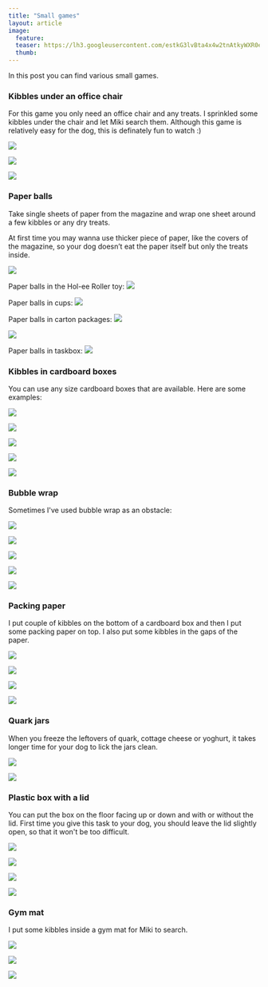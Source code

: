 ```yaml
---
title: "Small games"
layout: article
image:
  feature:
  teaser: https://lh3.googleusercontent.com/estkG3lvBta4x4w2tnAtkyWXR0eeAAv6LrB8h5hpabc5HAYiAYtyxUMTEN8zr19LwAmvT1X-CkWoFQxKqdI6c7jk6UqS7EdVViBugJiV6dTqFstUkvpnfIy75zbrCzojIaAF5KYNgBGyaerh6JH5VG3FziyjdjEWu1yNumlaYT__sjXUutuWi_oh6LCYyMzThlEyY1cQQCRsjvNYrWS2ubFvc5iFcSChENjIbCUAu1vRrcAI6qivNxxZ3G73YjZY68jSXY8BIJpqy6dImk4RRX_k0nJb9ffT2gejPszYTmBnGO7Xq5Q46Bo-oKvg24RXoHdSA1-7aqyj4BBMgXiesjxffbiDT92wJKWdy7qciqgAxTN5u6BoXqS5fsLjjxDCA4gPccMzaHUoKivCK1q7bxnwSWkCNClTnVxCfq06RxxpoH6Eo50aHx02cMmfsbaim8yDOhMPDyH4Z3qmTJGnaBYSWste7wXymkYE_3FiVX5wD3RmB8tyoJh_b21BxJSpfdcfoWj29hO5zoW_liAi7joGkSYZmdCEJQ8JJyF9H5o=w245
  thumb:
---
```


In this post you can find various small games.

### Kibbles under an office chair

For this game you only need an office chair and any treats. I sprinkled some kibbles under the chair and let Miki search them. Although this game is relatively easy for the dog, this is definately fun to watch :)

[![](https://lh3.googleusercontent.com/UqgMVZ0GQIdVh6QFpUVoTuzNbKACdmqkfnPA3Ud9XmECwWfRUZwOdLBpD9yS0BbskDOpsB3VWLBBE1IjOp7nE3W2HXTOkBiftaYCump0gEhVVC0rNuwhpWcmU0mwXSwVx-7wGh-x9HXKWxXAzmJ-7GynKLkZBiAdLisfM0WX2F6WelGSZtUDsRNbWY-RKVzTAh7F5gXqB1Bd187bH-FIEwVK4ttqeShxS1IGdkVzUEp0wsAp-bT9FTUmADuk_MSh8jnfhDwO5vhsp3YaG3lCT_G_pO1Hq6gL0U3TlnNf0C6fMU5vHEVrp_lLfSHidVpcVoWNyLP5S8XPMrAJAorTGehrb9_zglrM_ueg8ru7iEqQLmmudJq4295UVczwyYv-DLgKpCjFHCI-QzbosAVaRF6YezyKglSeeQuboPAzy_856bBCEm2dUr9N4yz269n5g1ZEPpzFRt6K0-Aczq5eSd2pAAxzgKLkBdNBNtS1NGCbxAcrFf6D1GiNGXIBw2JibIiWI_0wptger0-ABPANJFKoHNpN7rP1yrum0GVdN7I=w800)](https://lh3.googleusercontent.com/UqgMVZ0GQIdVh6QFpUVoTuzNbKACdmqkfnPA3Ud9XmECwWfRUZwOdLBpD9yS0BbskDOpsB3VWLBBE1IjOp7nE3W2HXTOkBiftaYCump0gEhVVC0rNuwhpWcmU0mwXSwVx-7wGh-x9HXKWxXAzmJ-7GynKLkZBiAdLisfM0WX2F6WelGSZtUDsRNbWY-RKVzTAh7F5gXqB1Bd187bH-FIEwVK4ttqeShxS1IGdkVzUEp0wsAp-bT9FTUmADuk_MSh8jnfhDwO5vhsp3YaG3lCT_G_pO1Hq6gL0U3TlnNf0C6fMU5vHEVrp_lLfSHidVpcVoWNyLP5S8XPMrAJAorTGehrb9_zglrM_ueg8ru7iEqQLmmudJq4295UVczwyYv-DLgKpCjFHCI-QzbosAVaRF6YezyKglSeeQuboPAzy_856bBCEm2dUr9N4yz269n5g1ZEPpzFRt6K0-Aczq5eSd2pAAxzgKLkBdNBNtS1NGCbxAcrFf6D1GiNGXIBw2JibIiWI_0wptger0-ABPANJFKoHNpN7rP1yrum0GVdN7I=s0)

[![](https://lh3.googleusercontent.com/Lcq8O1SqEoPrU1mBjFuYObYWASYqp5D9ak3T2YtjwucxDTOOfy8p6S-Th5hoPpr3rJYB8Xe841aDQSWIN5wPnH5okFd0_NTLhn-qSX1hB-fVI0f89ihNRwH6VcB6ew7pEdYeTbaoqHvic1rh49XGXXogAnMjuzcioSCavbJbK0UkhkHsWuGsWv8-zUY0qV7o7foVhzPnUOHYy38r_kRWGo5-PAH-W7EXyJcBfAIyu0IRXPOA9gTMhSppaSwJTpsKazkAcPK0QrGjR4M54bdFUxW6_ZDplG8bn5iNdaKDJrdEdMPEARbNcRFPKtt7mAeiq4g1Jp5khDleG1bnBBVTPpZ31oaJV7Na5O87AGaqb6zHGeE_7Q_EEecPA0-E3rJblq0IF6ltidXOHfznsjD7t1Q_igSv9HMMdA2-BpYBHtBJj8iQxRmAGrP0jFPOR88d_1iCI5eKog7lhMCATCczClNrCXWJvpDBjkwMlAW9hY4OAmt1PMBFN0085lHs-VuP0o3fWqKuwZZt7032wFBthZWZv_FVOf7WeuljeU0oiJM=w800)](https://lh3.googleusercontent.com/Lcq8O1SqEoPrU1mBjFuYObYWASYqp5D9ak3T2YtjwucxDTOOfy8p6S-Th5hoPpr3rJYB8Xe841aDQSWIN5wPnH5okFd0_NTLhn-qSX1hB-fVI0f89ihNRwH6VcB6ew7pEdYeTbaoqHvic1rh49XGXXogAnMjuzcioSCavbJbK0UkhkHsWuGsWv8-zUY0qV7o7foVhzPnUOHYy38r_kRWGo5-PAH-W7EXyJcBfAIyu0IRXPOA9gTMhSppaSwJTpsKazkAcPK0QrGjR4M54bdFUxW6_ZDplG8bn5iNdaKDJrdEdMPEARbNcRFPKtt7mAeiq4g1Jp5khDleG1bnBBVTPpZ31oaJV7Na5O87AGaqb6zHGeE_7Q_EEecPA0-E3rJblq0IF6ltidXOHfznsjD7t1Q_igSv9HMMdA2-BpYBHtBJj8iQxRmAGrP0jFPOR88d_1iCI5eKog7lhMCATCczClNrCXWJvpDBjkwMlAW9hY4OAmt1PMBFN0085lHs-VuP0o3fWqKuwZZt7032wFBthZWZv_FVOf7WeuljeU0oiJM=s0)

[![](https://lh3.googleusercontent.com/-TWPA752Dq7T47FeQpFv-TUHFsfhV9mwr7ptiVeRfwaKMxf1UzOjrXeTFR1j32YecBtX6pX1T_TF5pr0TN7iFf2-jHEhL0lcurEw1Wq7G5dCKz1QbMDv5SKrYM1jZgrb4uuS4LgnkuNLAv8v0rYKHUaH-nhJsfWZ873_WhbfLnkQwpUkIHm6TeIvVmUXv63oX0Uz1hWk4_FT0-bBFqU9axY3CynXkf8qAyurQ5jrwgonF9MR1-Zkk75md94hQ0NPbF3BuZilsr9YgvRdCzu8Y_rjtuOlhfljdOqBWCVf2s4mE1j0QwK6I4ZDgf80ZCcQ9N2aNdYAqqvWmMmyBrD39lqbuEOROi5j0is43kfOB5ZzkeJ72JorbLwvSiTQSZ0gheTXaf_pXv73BNGQ041MPceIEiElR04a10RyWyLx8iV_qWltTfEtIVm8qqozZlNPjeyUwC9v0_DjSljYwAw-6MDM2HRdljlGvs2k3SwoFfRvBH13dCNfcxJEykNq6rtNodzA4Z9vGVnQpNjxKa2tJgf3gS8TuuNsLZrv9UNm7bI=w800)](https://lh3.googleusercontent.com/-TWPA752Dq7T47FeQpFv-TUHFsfhV9mwr7ptiVeRfwaKMxf1UzOjrXeTFR1j32YecBtX6pX1T_TF5pr0TN7iFf2-jHEhL0lcurEw1Wq7G5dCKz1QbMDv5SKrYM1jZgrb4uuS4LgnkuNLAv8v0rYKHUaH-nhJsfWZ873_WhbfLnkQwpUkIHm6TeIvVmUXv63oX0Uz1hWk4_FT0-bBFqU9axY3CynXkf8qAyurQ5jrwgonF9MR1-Zkk75md94hQ0NPbF3BuZilsr9YgvRdCzu8Y_rjtuOlhfljdOqBWCVf2s4mE1j0QwK6I4ZDgf80ZCcQ9N2aNdYAqqvWmMmyBrD39lqbuEOROi5j0is43kfOB5ZzkeJ72JorbLwvSiTQSZ0gheTXaf_pXv73BNGQ041MPceIEiElR04a10RyWyLx8iV_qWltTfEtIVm8qqozZlNPjeyUwC9v0_DjSljYwAw-6MDM2HRdljlGvs2k3SwoFfRvBH13dCNfcxJEykNq6rtNodzA4Z9vGVnQpNjxKa2tJgf3gS8TuuNsLZrv9UNm7bI=s0)

### <a name="paperballs">Paper balls</a>

Take single sheets of paper from the magazine and wrap one sheet around a few kibbles or any dry treats.

At first time you may wanna use thicker piece of paper, like the covers of the magazine, so your dog doesn’t eat the paper itself but only the treats inside.

[![](https://lh3.googleusercontent.com/cRLEFXos8xtrEwwHz19Wj6XjUN0zyr90WbQIGUVOIIVgVaWWhyDE-05UdijtaQ0q_voVPJVuhSUoEVDHCemqSJ81RzAxYflRnZton0jSWvJkgJMe7QjFDasF_ZU7UxSY4XpfnamUHkztX8pOqbzTmwQOCp0ZgoiybPk86Y26nb_KAYzaMsvAFmMWyCJ0mRocx2Z87l2qI3OZDz0eQ3p8Qy8gVJy87GZdBufDc7eJOikpw_2eck6caKD8_j0NiMdIWlElXSRaEWHmGYUPGe67AosVWbCLnHo4k7xWX-nlhi7f9oH7ZAWPrSzw0_DAGP3nDytes5X2zHUcAuo1ybZ9Q8sSER5qn4i1Mz9-IftU4xnQcSHwDMIoZ8qQyXnAvssmKCE7Kq6oCubGlB5QhqrZwojxjbV6jorlcH2SWf4rOxISyLXC8s9MBnf71MDx-IM8v2FMaHXaTdwaG88mgzcw-MfGesafuCsZboLtkIgw4UEAUR9ZWBu40EZlfRrpWR2AuIe3Uvzk0P4wRtGY2sYkwnpvMnIWRTs5ol-iWmBheP9oUVdRm3Vtr-fr1-gtq_LPh11a=w800)](https://lh3.googleusercontent.com/cRLEFXos8xtrEwwHz19Wj6XjUN0zyr90WbQIGUVOIIVgVaWWhyDE-05UdijtaQ0q_voVPJVuhSUoEVDHCemqSJ81RzAxYflRnZton0jSWvJkgJMe7QjFDasF_ZU7UxSY4XpfnamUHkztX8pOqbzTmwQOCp0ZgoiybPk86Y26nb_KAYzaMsvAFmMWyCJ0mRocx2Z87l2qI3OZDz0eQ3p8Qy8gVJy87GZdBufDc7eJOikpw_2eck6caKD8_j0NiMdIWlElXSRaEWHmGYUPGe67AosVWbCLnHo4k7xWX-nlhi7f9oH7ZAWPrSzw0_DAGP3nDytes5X2zHUcAuo1ybZ9Q8sSER5qn4i1Mz9-IftU4xnQcSHwDMIoZ8qQyXnAvssmKCE7Kq6oCubGlB5QhqrZwojxjbV6jorlcH2SWf4rOxISyLXC8s9MBnf71MDx-IM8v2FMaHXaTdwaG88mgzcw-MfGesafuCsZboLtkIgw4UEAUR9ZWBu40EZlfRrpWR2AuIe3Uvzk0P4wRtGY2sYkwnpvMnIWRTs5ol-iWmBheP9oUVdRm3Vtr-fr1-gtq_LPh11a=s0)

Paper balls in the Hol-ee Roller toy:
[![](https://lh3.googleusercontent.com/cBYb1L01e1XMJXqqjZHnb6ZGMq3CPLphWuxfhW5Zh8s7g4GhCiuWTRWhTZGy8sY52tfzVlzj0gQ6th1YyxiY-qI1sMZ9ozQPXNwr5v5g1je9o6uTw8gLfHPZYrrkCayZIih2iTmtgvtkVDpGjkIFzQsYwQ5TVhbdCNWVVeJiHvrFO0SNHh1THAeajsms5NnqJaalyqDQdCjMkqaU8g_3WkNzo2VV4HYnsA4yH4_pZjTSig3q4rHzrHjiLJYyUbX0gy1gLV8eJH97yjOddQPZaWHjclneCISAktesnR4ULqDcx8qi5aHpZPF4jo5Blntuq5C9vPsldLJ2UbnIGxJ6wmUISwr_4n73SWOyH2C_DXOY3gthULWhW9uhA2d60tOn7KBtcCcObKQNqW_stINPwbN7CD-hkAezXhJQifcy2DBhjz1n9iJl5JKszE_Sd4WFpj4k5a9UY5uat7KO1ztRdGyUN2YXkwdyszCWCI4XIC-LcnI8wOPH4VUYOLOAjyLQNc5Je4bMS2hmOklZqYDwSsSoMaftLTlSomYBpJcY8jc=w800)](http://minimuutti.com/aktivointi/jw-hol-ee-roller/)

Paper balls in cups:
[![](https://lh3.googleusercontent.com/HX1RoXKU4uoaQj6F7QNN-kpUiTmjjZYWNvGwkXPmVbw27dSR3ziYzLFNOc4Qt_iUlK34Rt0XXccLzBLWZDried-tu6PTAxONM4ZG7SB9wvNM9UIOduO5bhpDNIdznSSFCS7IIiyBznfr-cFCoAwRAZF2HkUsmr2QVCrKlk7BCrDtNg4W-5Tcg25QpZdrrIMDeT8MatYcFapgWonknjyZtGoJmQGPSRPW5r_iNYoyYkerBrBubz1QuyVpnzLrwkWOXTDJq8rSvcScsqC8NYleGackxGvBjPZTIcX4Kc4Rkf_MCrmTvdcJh2sA_6IhbR11hm-2UUDELGx4GXc7EP0C-5wXkuNcYaD4njjGT6JvAoBXNhPseBvvDc944OtIE6wcKU6HYhDnoWp_q2spiNhsYQyNod6PFsseXBfxRcHXz6M72USgoEf5tchGNXeJI584n2udQnPmb_IfRmBlZJ6bPvFJ0lhXM1l-9P6hnl-5h64ZyU5YdYYqbgeVZGkm0Fv1mCPlQbwRGfrkVtPZeCPsZrcEVPLa7IaY9ZWIuozorgo=w800)](http://minimuutti.com/aktivointi/paperipallot-mukeissa/)

Paper balls in carton packages:
[![](https://lh3.googleusercontent.com/x_51Y5cJ9UrcPTyrtx16CSGlVcGc0mhbfdwVgfgHfi7KU6LcQa_ktQJiNXQlK-kvlhnUjaCjCBXrLub3lyzNqBKQ7Tnn476ZQdiAOVE4mW1LGb4WklPll5Y-tOKuTYLaE77ZIy-cg3U-aCJ1Ba1me9f58OlNVNoHiFUzReCBTc90i3z738sX1caWAxiHZKdBei_FX7zrXys7bstxictJMXT8FQV4TBq1WMPKvDfvXcBvV8BoWXy8G11cEs3P6bVAPtaOmc571DXM0I9GL8IvhqbQ5NTkn3VLsvsswzhLbdtwOXr-pwie1BxGowm5lIMWmHDB5B145CSevCF8TgGeWihOEW_9lJZETxrUIMGZzUJaYsOxh30EbSt3062NCTh6keYeGcYnKC1YKoaCdfcupoYHrPVMPAMGVfMGNN3dPBAGM7p17kMcRr1Wgd7TuEMAz_KVdGnla5eToj7DOQilnL_33RxexJq7dJd90NP9nxnhmUj3Y8oa9rInHDU1mYze6gLQxTpzTY9IrIY2V5otnGxSSnik5rGozMVfEtOuVtA=w800)](https://lh3.googleusercontent.com/x_51Y5cJ9UrcPTyrtx16CSGlVcGc0mhbfdwVgfgHfi7KU6LcQa_ktQJiNXQlK-kvlhnUjaCjCBXrLub3lyzNqBKQ7Tnn476ZQdiAOVE4mW1LGb4WklPll5Y-tOKuTYLaE77ZIy-cg3U-aCJ1Ba1me9f58OlNVNoHiFUzReCBTc90i3z738sX1caWAxiHZKdBei_FX7zrXys7bstxictJMXT8FQV4TBq1WMPKvDfvXcBvV8BoWXy8G11cEs3P6bVAPtaOmc571DXM0I9GL8IvhqbQ5NTkn3VLsvsswzhLbdtwOXr-pwie1BxGowm5lIMWmHDB5B145CSevCF8TgGeWihOEW_9lJZETxrUIMGZzUJaYsOxh30EbSt3062NCTh6keYeGcYnKC1YKoaCdfcupoYHrPVMPAMGVfMGNN3dPBAGM7p17kMcRr1Wgd7TuEMAz_KVdGnla5eToj7DOQilnL_33RxexJq7dJd90NP9nxnhmUj3Y8oa9rInHDU1mYze6gLQxTpzTY9IrIY2V5otnGxSSnik5rGozMVfEtOuVtA=s0)

[![](https://lh3.googleusercontent.com/mxZjtD1edI_oTt52Y1lnsf13V3yxdohXZvEI2B69XFdjlUD6d8f24dcpmvz_U5P9nN1-jIMMP7GdRSV5bAEgszT68fH9jqMuPpJNaohn6e11QteO_E3Q9xmTiQqX-8a6wCJHSYgFmo19TQOh_J7Yi2IcR2xvvHC21orsG9MgYPdieIxK0cisYSpkiDd7MVNmBHKomkpSzsQlpXB9WoJsrqNJwxtz6csw_FBiOLmijno-UYWz1rgw3H-DyNKOb3qBYPo7ugbffyZKVlzfLOw511AA4AIpJWiaK_VAKdE4tTDhR4x0Qt492y-wGIGDqkAxaj9uo4WV1LkxT-76g_rtJ1CbNUje-9C3duxIdfw5ivgTFOuY1s_3pzvmvL4bakmYKcHOM88VTCBWbKO1QPCe0uh8dtbCE837fwMSixP3PbmMBRnpXVPozO7NEiyGEWxRu8l0jMZ2gZAlP_SKu2Kr0NGLLy_xKfPct3HTAcduvJtArUbFpCB389jVDKCXioFQN-4goNPgmXIUmzCQkcKzO1P3Vf_L1EEunttYa59MQjo=w800)](https://lh3.googleusercontent.com/mxZjtD1edI_oTt52Y1lnsf13V3yxdohXZvEI2B69XFdjlUD6d8f24dcpmvz_U5P9nN1-jIMMP7GdRSV5bAEgszT68fH9jqMuPpJNaohn6e11QteO_E3Q9xmTiQqX-8a6wCJHSYgFmo19TQOh_J7Yi2IcR2xvvHC21orsG9MgYPdieIxK0cisYSpkiDd7MVNmBHKomkpSzsQlpXB9WoJsrqNJwxtz6csw_FBiOLmijno-UYWz1rgw3H-DyNKOb3qBYPo7ugbffyZKVlzfLOw511AA4AIpJWiaK_VAKdE4tTDhR4x0Qt492y-wGIGDqkAxaj9uo4WV1LkxT-76g_rtJ1CbNUje-9C3duxIdfw5ivgTFOuY1s_3pzvmvL4bakmYKcHOM88VTCBWbKO1QPCe0uh8dtbCE837fwMSixP3PbmMBRnpXVPozO7NEiyGEWxRu8l0jMZ2gZAlP_SKu2Kr0NGLLy_xKfPct3HTAcduvJtArUbFpCB389jVDKCXioFQN-4goNPgmXIUmzCQkcKzO1P3Vf_L1EEunttYa59MQjo=s0)

Paper balls in taskbox:
[![](https://lh3.googleusercontent.com/gChOrYw3tVa-tPyPuGuF3hXRZwpfb4-OAF89rfgRQiXLX5g-9BB5pRA9wj2p4KGLvbRmXmPFVhCMby164VwC5pKgo7mfcoAM-fhDxXh6hw0eL92XZs6jTsfnDpkwVBZp3TqZVzryMjl7nIvw7aowWuDvJ29jcJ2h3PH2Hpx-Hkh6_0_5_enumaoDqAG6XvSvxUjYgjXnyAyuHGEie6kTIeVMKP302Vsr7lvwznC9d4ZOS4OaQA-LCVZpQg8rIFcVdzuJP_HDDduHHDLZHmB2jO0IPeTOXTaDT5QIRaw8JEFMKrm13imTho2dgj15JvLS4-4sJXiQqUA2y9IAjz_efdTH4MMJ979v8Gn20R3dz8U6zw6rtfr4Vy00sq4uUHPm2FkHQcQRvlQYIJbbsfeNvI278RMmKwYvExwUoVZLTrODUC4289P1lANPdDarOLnwwLyLzSvCFAqEZQbBzS7yLKTBMKwnHRwJ-WEnaDbl07HOzMX-3YtbvA3h-79gcU6peU7dpErrGg6n6Ds9oLa_65VkbRI0vpNzi4Ob6sECitI=w800)](http://minimuutti.com/en/activation/taskbox-with-paper-balls/)

### Kibbles in cardboard boxes

You can use any size cardboard boxes that are available. Here are some examples:

[![](https://lh3.googleusercontent.com/pnE-1-uPTNtZnD0ID5jESK9q-LwvEUk3Kxe3JUd73L6wTBwWih5MUvzD2P-FWkSf1NTvSJ_Xc8CYikb9ow0SX5G-G8oqWtCnvEXmxSRxMurIpIoAutXoXrr_ZLByIh-qjAr3veTXSdh9C9vsY6W8Jxf0bEiEQ7LXq1c_A8615PPqgfXoqTdwI9gAnLM0p0zIeJLhCSbN4sIzcvhUqxMW_hEStsufukXu-HG3CX_DJHiQvJZ9tvOSeU4fSvJfWK2Mnu1p45p6FcjNkapNjVl3NEDImU_CvEAlk4KTwLRvZDX9UqKp4s5affm0jhnDijIRqNHjcRWMMXFxDXFqC31H-2Fqqhguw8tClBaILWR4g2aiXESKNMIEcCY50eBIYau_sxle6EpOnbVb8GlyDVNDuafoz1dDJSTV98TKCrPVoHl3OBS-eQHbX2ZNgXQQP-vF2R8har7a_DaUe9JPJH843ImKEz-rtobOYGT8MrPbgZWM_erYwSlBxwzTYt5fvPd4AG5JwxjVUDkltfIW-YP0JawRWgl7-XcCaFBSG2IePLA=w800)](https://lh3.googleusercontent.com/pnE-1-uPTNtZnD0ID5jESK9q-LwvEUk3Kxe3JUd73L6wTBwWih5MUvzD2P-FWkSf1NTvSJ_Xc8CYikb9ow0SX5G-G8oqWtCnvEXmxSRxMurIpIoAutXoXrr_ZLByIh-qjAr3veTXSdh9C9vsY6W8Jxf0bEiEQ7LXq1c_A8615PPqgfXoqTdwI9gAnLM0p0zIeJLhCSbN4sIzcvhUqxMW_hEStsufukXu-HG3CX_DJHiQvJZ9tvOSeU4fSvJfWK2Mnu1p45p6FcjNkapNjVl3NEDImU_CvEAlk4KTwLRvZDX9UqKp4s5affm0jhnDijIRqNHjcRWMMXFxDXFqC31H-2Fqqhguw8tClBaILWR4g2aiXESKNMIEcCY50eBIYau_sxle6EpOnbVb8GlyDVNDuafoz1dDJSTV98TKCrPVoHl3OBS-eQHbX2ZNgXQQP-vF2R8har7a_DaUe9JPJH843ImKEz-rtobOYGT8MrPbgZWM_erYwSlBxwzTYt5fvPd4AG5JwxjVUDkltfIW-YP0JawRWgl7-XcCaFBSG2IePLA=s0)

[![](https://lh3.googleusercontent.com/WW164VgmenkH0rDVQhwIChZ8eZH5noyVvgK-ZPXpthyH6uAZkJkdflg4cRV1y1aQpBvDtPDVlvnPn-LUBRz-ci5lThWLYiZ155gr3QBEOU3zvUDsO_5fMbbOvc8Pk2qUYkmdS8659UsLcGXC36xuksqwhWwtb9zAbxgQOzZQbnmVsSqttxEldFotyBoCSxvbZc4uqODaiVqdqADsLiQ_KocauiFhk6a4wgQ_WODrJhhL7hp--7Bm55R4AZRGRExa-yKWi9DmFtBPFCqF6c1VTYWqbqjXlnMI0dBtHrp6ElsWz-52-gAkA08kHr2cXJBnaipnqm7nbU62xWfLQ9WCHj4GbiFyF3kyrep5BDWXA3BUc-lM6rcdKRJqc1ccyew-B4Jxl8nvn5WGk42BafJRShrlL0-6cat5uYb6uIQudidZsN2vrYqRz3uWduEJhAHINuYeruvTEn3jGoYBBCA4hJrDeP1_FcVXGyP6SMCnkta243bDMGdRhU1sW1t_1WqGSazE3SquUFIKoxPfljEIfs4BPclJ98G3d2AcI4Zych8=w800)](https://lh3.googleusercontent.com/WW164VgmenkH0rDVQhwIChZ8eZH5noyVvgK-ZPXpthyH6uAZkJkdflg4cRV1y1aQpBvDtPDVlvnPn-LUBRz-ci5lThWLYiZ155gr3QBEOU3zvUDsO_5fMbbOvc8Pk2qUYkmdS8659UsLcGXC36xuksqwhWwtb9zAbxgQOzZQbnmVsSqttxEldFotyBoCSxvbZc4uqODaiVqdqADsLiQ_KocauiFhk6a4wgQ_WODrJhhL7hp--7Bm55R4AZRGRExa-yKWi9DmFtBPFCqF6c1VTYWqbqjXlnMI0dBtHrp6ElsWz-52-gAkA08kHr2cXJBnaipnqm7nbU62xWfLQ9WCHj4GbiFyF3kyrep5BDWXA3BUc-lM6rcdKRJqc1ccyew-B4Jxl8nvn5WGk42BafJRShrlL0-6cat5uYb6uIQudidZsN2vrYqRz3uWduEJhAHINuYeruvTEn3jGoYBBCA4hJrDeP1_FcVXGyP6SMCnkta243bDMGdRhU1sW1t_1WqGSazE3SquUFIKoxPfljEIfs4BPclJ98G3d2AcI4Zych8=s0)

[![](https://lh3.googleusercontent.com/2MovGYN_gjL9ELegpMoywr0BTmZJFe87KFvO6nHZaFu3iHJ3x0V6ffwF5g8ExHgOhIbYyOFlonblmxNLkIygH8t1L3FGOkbqFKhgMXOqZRsC5uIKKchKCff0YWBZ1nSVoWMZhhxr0NuNYuLnhCA9dof2VxZaVSmxuOehxQrgRXsREVQiKbaQO0mNk_rbXumXu-FsIIb4ImupLF4KY4MolXPYZQmww5f7_skfJlBXv6yBYEwgH2f9obkJLhI66K_gH7RN6akjgv41HeBTwePShkFopLkti0n9j_bvHmr8o4gO6WWCMwHFPxH_BHac7lCipSeBFjiNc4TdldGSIB3YFYlfabKiwuf8eRp8p8_nWHneXLfNcDrlMSPtPgRl50LHWKLG4Lh7HD0QZ15SrFHfcWC36vBHG28TFZdmM5y0pMMH6OxKAljWpgUVtZ16zQIoLsiTEPhm4Rrg0jm8W1lkovKJjDqEDYzZ2WXvyDaQLc8u4-IuuCz9yBm090y6pNuwAwh3Y4g_TqRKmtAZu_DyMuXVXxZyODGs5aAG1-WoTEk=w800)](https://lh3.googleusercontent.com/2MovGYN_gjL9ELegpMoywr0BTmZJFe87KFvO6nHZaFu3iHJ3x0V6ffwF5g8ExHgOhIbYyOFlonblmxNLkIygH8t1L3FGOkbqFKhgMXOqZRsC5uIKKchKCff0YWBZ1nSVoWMZhhxr0NuNYuLnhCA9dof2VxZaVSmxuOehxQrgRXsREVQiKbaQO0mNk_rbXumXu-FsIIb4ImupLF4KY4MolXPYZQmww5f7_skfJlBXv6yBYEwgH2f9obkJLhI66K_gH7RN6akjgv41HeBTwePShkFopLkti0n9j_bvHmr8o4gO6WWCMwHFPxH_BHac7lCipSeBFjiNc4TdldGSIB3YFYlfabKiwuf8eRp8p8_nWHneXLfNcDrlMSPtPgRl50LHWKLG4Lh7HD0QZ15SrFHfcWC36vBHG28TFZdmM5y0pMMH6OxKAljWpgUVtZ16zQIoLsiTEPhm4Rrg0jm8W1lkovKJjDqEDYzZ2WXvyDaQLc8u4-IuuCz9yBm090y6pNuwAwh3Y4g_TqRKmtAZu_DyMuXVXxZyODGs5aAG1-WoTEk=s0)

[![](https://lh3.googleusercontent.com/GaYBKh3WD0B6H0D0pFC17IcjZbT-Z8lPoLPhtYkxgcKrUgfrKpxyMJzMPswbM6riJ4OwD4g_b00iYC_cv5RcUQIxz2klmFTnCILcWZxqnBwdG4kvO7P3VN6pZHEaRiuW1BZKImEtYGoMOCfxerp3oQ8tMwI6gAPS83_3HWHGUjqk3wJE45nXlJF5y2InFoh7mklRlXPdQDaGCOAuNoUEq8SppyDV3eNcPwHxI8Dz-jPoW1tQ6PwdZ-bhqEDfaka-c3oR1b6hca2rgGLkNYSPEXwQb3JLe1qhD2QOVrIjCcwiN8ojcVcjAvI2OFvq8es8s0yZDCwrJSCb0PsA8jY0TBvl-ra7d6YUNMHNfuqaxKwFhQ__M5JY7Tjnmqqgcs6YAjbIjWtOPDTPCSkJ7CNXLna_QTzrJw53UahEJVHmIlSy79nDIdWTXX7HXC49lyTz_IU2I_JABmzuNuMILQDvrnxUMBA3r2dr7-vjdTVVoXt-Nk3yZ82B_hYh_KSk4T1d5MzC-X5hvwcLKH2myZfnelbXiOXHKX_utKgyKkDkoG0=w800)](https://lh3.googleusercontent.com/GaYBKh3WD0B6H0D0pFC17IcjZbT-Z8lPoLPhtYkxgcKrUgfrKpxyMJzMPswbM6riJ4OwD4g_b00iYC_cv5RcUQIxz2klmFTnCILcWZxqnBwdG4kvO7P3VN6pZHEaRiuW1BZKImEtYGoMOCfxerp3oQ8tMwI6gAPS83_3HWHGUjqk3wJE45nXlJF5y2InFoh7mklRlXPdQDaGCOAuNoUEq8SppyDV3eNcPwHxI8Dz-jPoW1tQ6PwdZ-bhqEDfaka-c3oR1b6hca2rgGLkNYSPEXwQb3JLe1qhD2QOVrIjCcwiN8ojcVcjAvI2OFvq8es8s0yZDCwrJSCb0PsA8jY0TBvl-ra7d6YUNMHNfuqaxKwFhQ__M5JY7Tjnmqqgcs6YAjbIjWtOPDTPCSkJ7CNXLna_QTzrJw53UahEJVHmIlSy79nDIdWTXX7HXC49lyTz_IU2I_JABmzuNuMILQDvrnxUMBA3r2dr7-vjdTVVoXt-Nk3yZ82B_hYh_KSk4T1d5MzC-X5hvwcLKH2myZfnelbXiOXHKX_utKgyKkDkoG0=s0)

[![](https://lh3.googleusercontent.com/boYpkeaptm-m8pSFZMcXYW2Y3jnRLifESvlUPb2MyY6S92fCcUjcyL39gFRV3rlSQyz1_uYt0pGwhDqg7yek3dqzvdEoaX4drByUQ4Aquwh8tm2809F3uquAQ730LfUW_umUu-qKesH7-49GuV6QvXtfGnqKq5n7G3r1LlllUWRq7vdXryqwoaa2dAt2iaax9j8rwS5Vf1vVegekglqbrOgXbtk-EsA3k7fHDrIrj-9d2urq_zMUF4SOF-hZ_InXdaFZZEGt7tdLpaR60mykjc7MBydZAfzanaQEoXynyAbBMbqztK5YcxEwANhTqDRLsw6cdiJEpu1vxLpRJnsBnaObpeeaRQrHW6jBgmf7Qj39Z1AHFWI8c2bKZPNCL3TZUR71uqpyt1tYFe1Hw2KJGNtm3oiCKdavu6NJR0idGveh3Cs3DJCNcSQlQvy8zXP3vXim8vmMFj_353jwPHh2hm6vW56nW_OjgC0Rkx3dIhMmASryVFugWlsPPBd5QasXdjuhNl71mSyvwvYWIU6M_C32ryTxjcoCipN6xamc3aM=w800)](https://lh3.googleusercontent.com/boYpkeaptm-m8pSFZMcXYW2Y3jnRLifESvlUPb2MyY6S92fCcUjcyL39gFRV3rlSQyz1_uYt0pGwhDqg7yek3dqzvdEoaX4drByUQ4Aquwh8tm2809F3uquAQ730LfUW_umUu-qKesH7-49GuV6QvXtfGnqKq5n7G3r1LlllUWRq7vdXryqwoaa2dAt2iaax9j8rwS5Vf1vVegekglqbrOgXbtk-EsA3k7fHDrIrj-9d2urq_zMUF4SOF-hZ_InXdaFZZEGt7tdLpaR60mykjc7MBydZAfzanaQEoXynyAbBMbqztK5YcxEwANhTqDRLsw6cdiJEpu1vxLpRJnsBnaObpeeaRQrHW6jBgmf7Qj39Z1AHFWI8c2bKZPNCL3TZUR71uqpyt1tYFe1Hw2KJGNtm3oiCKdavu6NJR0idGveh3Cs3DJCNcSQlQvy8zXP3vXim8vmMFj_353jwPHh2hm6vW56nW_OjgC0Rkx3dIhMmASryVFugWlsPPBd5QasXdjuhNl71mSyvwvYWIU6M_C32ryTxjcoCipN6xamc3aM=s0)

### Bubble wrap

Sometimes I've used bubble wrap as an obstacle:

[![](https://lh3.googleusercontent.com/HGsom4cwwqKbsTXKo_itCbDuSeMD-8eAMibAx-IH583UruTkoV_HwERopi8GJULGZwCn1F2rhDNGGPK9v4ndDaROEvU-_SFE0aHuWVGKvZDx84lJV-xaY1iOkRog8tNad3BKUxAA6v0jbwvjHvL5WjIu5sC9BJuoLM_9bnx2-rpCTj7tq2J9N2d6Rre0QgYSGycsUQAaqHGcuvNBAczLLIC2jQdYvs9vOCVXekApAJ0nuS9LrtvwokzLBvShLWaZu8-Hm5AO6GUV1BIvpji1Q9XbTG4fywbUjkVxecLagCh1NSjlKw7H-HO-Ap6ewRyfFtx0ErAYG0ZzhAQCfc940t6NSPkzau3U63_UZS6z7WBquIwRVq0D-ODG6MJ6UqlL0hBbFulHD-xgLpKaKc9Rz5LEQC80RB05gankTxAzVZHET2aIasBHJSdAoFJaVvv_sgIU0kkPC2ABlkmTKk0jB4-1ir7p5iBhsSivtv1kFv2Qhqd8b95A9rOzGemltkk7GPR_AITGm3hxVJamTXj21Zfb3C1bs9oJZWZv7So5tyg=w800)](https://lh3.googleusercontent.com/HGsom4cwwqKbsTXKo_itCbDuSeMD-8eAMibAx-IH583UruTkoV_HwERopi8GJULGZwCn1F2rhDNGGPK9v4ndDaROEvU-_SFE0aHuWVGKvZDx84lJV-xaY1iOkRog8tNad3BKUxAA6v0jbwvjHvL5WjIu5sC9BJuoLM_9bnx2-rpCTj7tq2J9N2d6Rre0QgYSGycsUQAaqHGcuvNBAczLLIC2jQdYvs9vOCVXekApAJ0nuS9LrtvwokzLBvShLWaZu8-Hm5AO6GUV1BIvpji1Q9XbTG4fywbUjkVxecLagCh1NSjlKw7H-HO-Ap6ewRyfFtx0ErAYG0ZzhAQCfc940t6NSPkzau3U63_UZS6z7WBquIwRVq0D-ODG6MJ6UqlL0hBbFulHD-xgLpKaKc9Rz5LEQC80RB05gankTxAzVZHET2aIasBHJSdAoFJaVvv_sgIU0kkPC2ABlkmTKk0jB4-1ir7p5iBhsSivtv1kFv2Qhqd8b95A9rOzGemltkk7GPR_AITGm3hxVJamTXj21Zfb3C1bs9oJZWZv7So5tyg=s0)

[![](https://lh3.googleusercontent.com/Q8rD2ttvhvaHin5WiXMIU0rV8lE4NvCEYrIowAwLCdk33vbUtkiuqKTPX4iwa__tOo9KiXSm4Gui_beMdUpqOK8-9JbdtXU5zvBrclPHZsysGyzeOIhT7bQvApPLBsF2geyESUoyQOy1kZfzRkfS-3avtLIapNy7erpy1iPJpkfXUXeB0eWIuqg-hRB0hxG_yGUukpiBMj__ovxAMA6TM3CnY7-wuFpcZ44AkJF13FNPnku19DOHcXPMGDblhC_DR9EpxJZyM8BtZSVcNM0v_W1TpCgInUb9Jg35a2j4zD9Pq9VEqgaNYdozj0NY_HSnlhRVBqpZyuxVn_wEg1NAfazY97relmvCWrlpqIyazmOWfcxRWehSQ-iDNH7qj2Xz5dQQ9dgLkePZ8jtn8TbcbuMiPNJJgPWR5zdx2JhrTBzqvK0rPj_EPxQxCw0pgvTA4918ZGOTTWIcgWtygBgNnPZVWF1wrgQTRm1kbNye1oyIsZ7YNez30nec4hmtRVbYzSAUrWpWGQFBXER-Ms_E1ErpU-3RvvU9ul70OziH56U=w800)](https://lh3.googleusercontent.com/Q8rD2ttvhvaHin5WiXMIU0rV8lE4NvCEYrIowAwLCdk33vbUtkiuqKTPX4iwa__tOo9KiXSm4Gui_beMdUpqOK8-9JbdtXU5zvBrclPHZsysGyzeOIhT7bQvApPLBsF2geyESUoyQOy1kZfzRkfS-3avtLIapNy7erpy1iPJpkfXUXeB0eWIuqg-hRB0hxG_yGUukpiBMj__ovxAMA6TM3CnY7-wuFpcZ44AkJF13FNPnku19DOHcXPMGDblhC_DR9EpxJZyM8BtZSVcNM0v_W1TpCgInUb9Jg35a2j4zD9Pq9VEqgaNYdozj0NY_HSnlhRVBqpZyuxVn_wEg1NAfazY97relmvCWrlpqIyazmOWfcxRWehSQ-iDNH7qj2Xz5dQQ9dgLkePZ8jtn8TbcbuMiPNJJgPWR5zdx2JhrTBzqvK0rPj_EPxQxCw0pgvTA4918ZGOTTWIcgWtygBgNnPZVWF1wrgQTRm1kbNye1oyIsZ7YNez30nec4hmtRVbYzSAUrWpWGQFBXER-Ms_E1ErpU-3RvvU9ul70OziH56U=s0)

[![](https://lh3.googleusercontent.com/yU-ErUc72DgN-tuJ87qwocfQOzTSDhcLQj69hzPIQIS-zFM5szqtN0nfyoG3vxuz0nsxHGqlSmtmYmpJ731LjzgDLYYMut_q0U_Nl3-xbW3TKjpnr2mRzXh_SKIOfok6YmKG0syfKkcW6-V3b1ZEzvfLjEA_f9HPU245LQ_OcHTd_SLI4kv9PqJfjL3MpQAP214VK42kIy5T8q3Ys97u-TvfKUrfENoepET51yYuPd9F5GcJ9FHP2a0cXwFGidgwRNd2aj2eWTlmnWMX6Ey7KjsSMHqujQu0BcGHHvxoiVWpwVWjcCjyXrOgfurNHBaAWxp4KhG1a6gXaZM4y_STCouekBgtPogEPV4XdEPVDuOjAXlleg9tTaZTHhfSd7cBH26gIHMuY8MDjYuq8SaoWNWvuqT5QS7mGR33-YnlDov3kSghcso-WFS-yhSmKzPiqiLANmklCf7v6HxombFugfVtwaf-veDI7ksfHFkQCIqRcuYHkfk-a00f5kC5_pa-zqYS1kNr4l0j6ebSmS-rrgg-Jot88rwitI0pNuVgAtg=w800)](https://lh3.googleusercontent.com/yU-ErUc72DgN-tuJ87qwocfQOzTSDhcLQj69hzPIQIS-zFM5szqtN0nfyoG3vxuz0nsxHGqlSmtmYmpJ731LjzgDLYYMut_q0U_Nl3-xbW3TKjpnr2mRzXh_SKIOfok6YmKG0syfKkcW6-V3b1ZEzvfLjEA_f9HPU245LQ_OcHTd_SLI4kv9PqJfjL3MpQAP214VK42kIy5T8q3Ys97u-TvfKUrfENoepET51yYuPd9F5GcJ9FHP2a0cXwFGidgwRNd2aj2eWTlmnWMX6Ey7KjsSMHqujQu0BcGHHvxoiVWpwVWjcCjyXrOgfurNHBaAWxp4KhG1a6gXaZM4y_STCouekBgtPogEPV4XdEPVDuOjAXlleg9tTaZTHhfSd7cBH26gIHMuY8MDjYuq8SaoWNWvuqT5QS7mGR33-YnlDov3kSghcso-WFS-yhSmKzPiqiLANmklCf7v6HxombFugfVtwaf-veDI7ksfHFkQCIqRcuYHkfk-a00f5kC5_pa-zqYS1kNr4l0j6ebSmS-rrgg-Jot88rwitI0pNuVgAtg=s0)

[![](https://lh3.googleusercontent.com/6hpMp4iMfN0khJGh9xYaoIEa3Wsg_pocz1Did2myMVlysgZ_xP_9M7ExUfS2NMNbAZ_LsIlqzqhjLIQibppImq8fteEHuZcmu0f6TT38d9fbAAEhAOaLas8AEa9uporukgTWQMEMJOHP9ErWwNKXXCJZE9Da1EyS3XTslc3E1xg3QN87uV0slAzTszX3_D6ZpmIISdz8O7WuKRwnaVQy8Cvph5Jg4vABhtr6F9sycLUUEwyLQy1nWqxuSyn-f3FV_zhIm8Yym-pY0nR5dvI_46bofqvQhCdlygTrr2M_oOvoHsKwNu4rnpYuSkwmiSp-_agBeZClaFO8x7UKg-K42h_jhUWng3LFYbP4dDu9T3_DQgNTIcdvjGCo2GfzhaGT9jUyBlnfWQV0rZK0D7i832g70qYIf7WYbpmLy2FjufMJA-9cBj-x9ZrkcaBnUFDVOBoyHN5QS3dsBKsKilhK8ea63dO11pSY4QQgJr3kpGpQVyZ3cmeVMWyvGAgSzFzzKmMnICQa0Box6aOCulTifs2rxvcjXb3JQLBfJvk-Fmc=w800)](https://lh3.googleusercontent.com/6hpMp4iMfN0khJGh9xYaoIEa3Wsg_pocz1Did2myMVlysgZ_xP_9M7ExUfS2NMNbAZ_LsIlqzqhjLIQibppImq8fteEHuZcmu0f6TT38d9fbAAEhAOaLas8AEa9uporukgTWQMEMJOHP9ErWwNKXXCJZE9Da1EyS3XTslc3E1xg3QN87uV0slAzTszX3_D6ZpmIISdz8O7WuKRwnaVQy8Cvph5Jg4vABhtr6F9sycLUUEwyLQy1nWqxuSyn-f3FV_zhIm8Yym-pY0nR5dvI_46bofqvQhCdlygTrr2M_oOvoHsKwNu4rnpYuSkwmiSp-_agBeZClaFO8x7UKg-K42h_jhUWng3LFYbP4dDu9T3_DQgNTIcdvjGCo2GfzhaGT9jUyBlnfWQV0rZK0D7i832g70qYIf7WYbpmLy2FjufMJA-9cBj-x9ZrkcaBnUFDVOBoyHN5QS3dsBKsKilhK8ea63dO11pSY4QQgJr3kpGpQVyZ3cmeVMWyvGAgSzFzzKmMnICQa0Box6aOCulTifs2rxvcjXb3JQLBfJvk-Fmc=s0)

[![](https://lh3.googleusercontent.com/gXWxyRIdvf5eiokV8MjwPQcRzufKyr_zVEE0XZSXS96Jl_Zgpb2V4HIioc03M7ViMXK_B89a72NH1gKUkNQOqXhMmaaMmLgruE_W0HJ_W3fw03qwDuezOXe_fChvR6dXxg-Zii6WONKBvLjwwJRKc2fYp1-j1O_ui7BJhDluj50x-fBSltZkRKXPTCPAAyTX3vz9lVSYU1uPHtr5vJuHOyJs9273w3XGD0PQsdS9cIpXoc0oT9ZnWN8Y4rybYVOAOxXI884esKKzNdqaPARt9XYjMttEShu_KY-iHPU6G198oaiGVxZtorwH_YvXoR5xP1aizAg8tHUlOkTD28ZIilU1FwJwkDrjK4Ypuv6eSTZdwxjFx-blBaJaWkA0FyMGwrx7Y0W2FYZBcCNF4n0BAnrgCTkp-bsfqHcpf03Zo0XERVWAKvPJinFprU23pe3LY4S30BawySEtqonyxxUhi41j6p6q9oukZ8kaAOpTdFGGamtgHTkOU90Cgphs44EOm15O3NrlDA3hi1ImtfMUmxpYI6QOlJckI2sEqt4gBNU=w800)](https://lh3.googleusercontent.com/gXWxyRIdvf5eiokV8MjwPQcRzufKyr_zVEE0XZSXS96Jl_Zgpb2V4HIioc03M7ViMXK_B89a72NH1gKUkNQOqXhMmaaMmLgruE_W0HJ_W3fw03qwDuezOXe_fChvR6dXxg-Zii6WONKBvLjwwJRKc2fYp1-j1O_ui7BJhDluj50x-fBSltZkRKXPTCPAAyTX3vz9lVSYU1uPHtr5vJuHOyJs9273w3XGD0PQsdS9cIpXoc0oT9ZnWN8Y4rybYVOAOxXI884esKKzNdqaPARt9XYjMttEShu_KY-iHPU6G198oaiGVxZtorwH_YvXoR5xP1aizAg8tHUlOkTD28ZIilU1FwJwkDrjK4Ypuv6eSTZdwxjFx-blBaJaWkA0FyMGwrx7Y0W2FYZBcCNF4n0BAnrgCTkp-bsfqHcpf03Zo0XERVWAKvPJinFprU23pe3LY4S30BawySEtqonyxxUhi41j6p6q9oukZ8kaAOpTdFGGamtgHTkOU90Cgphs44EOm15O3NrlDA3hi1ImtfMUmxpYI6QOlJckI2sEqt4gBNU=s0)

### Packing paper

I put couple of kibbles on the bottom of a cardboard box and then I put some packing paper on top. I also put some kibbles in the gaps of the paper.

[![](https://lh3.googleusercontent.com/JfMMV8XBaSAsZKJYEHfUyQAMys588FwgBziu0feduHlKMiToHwlLNI-8Zc9wMituN-ZXWrOvSlBzIrodk3Vok4Rc-Uqk678cZZ-HvIoNZaCw3RLiizm1EDmD7nvpRK98mLqgCOMxp0iEEK5xc4_GhEliUncdXA3T1qed_gzcROpfUuxWo0gefl5fL9ArNXE5IRdmCOIpRpGzMS6G7vS6esHkI1WNIN5SU0oYltv0o5mWS3QZz01sOW97nr0rpd5K5RlAtNt7w-pCbCm6NdsI7z4FhCwnaMUkyUklxvHE5tmTbozOx_1N6zVzg_5BhPFnxJA1uw4hqikQVDIcER_3kP9atb100SyOi4CAsIWNLA3Cs8lu2HBzU65VZZjkbdABepr5391_ntDt5wBGhn2qJn1bbQmUR9hUs7HOtsQO8uj2-u9RKxsloA5O-itgAhXBzL084xxbP3AETeGAZt3lvK4rwZT68xTeKmDjS6Bbiwi1e1B2fVRcYIE6ZtawXvBYyS_VvF0Z9qOnBxvRQfbpTD_z6Vv1cJE7tur9KFIxNQTBJFSAL59VKAIJrjJAHmpPEzZH=w800)](https://lh3.googleusercontent.com/JfMMV8XBaSAsZKJYEHfUyQAMys588FwgBziu0feduHlKMiToHwlLNI-8Zc9wMituN-ZXWrOvSlBzIrodk3Vok4Rc-Uqk678cZZ-HvIoNZaCw3RLiizm1EDmD7nvpRK98mLqgCOMxp0iEEK5xc4_GhEliUncdXA3T1qed_gzcROpfUuxWo0gefl5fL9ArNXE5IRdmCOIpRpGzMS6G7vS6esHkI1WNIN5SU0oYltv0o5mWS3QZz01sOW97nr0rpd5K5RlAtNt7w-pCbCm6NdsI7z4FhCwnaMUkyUklxvHE5tmTbozOx_1N6zVzg_5BhPFnxJA1uw4hqikQVDIcER_3kP9atb100SyOi4CAsIWNLA3Cs8lu2HBzU65VZZjkbdABepr5391_ntDt5wBGhn2qJn1bbQmUR9hUs7HOtsQO8uj2-u9RKxsloA5O-itgAhXBzL084xxbP3AETeGAZt3lvK4rwZT68xTeKmDjS6Bbiwi1e1B2fVRcYIE6ZtawXvBYyS_VvF0Z9qOnBxvRQfbpTD_z6Vv1cJE7tur9KFIxNQTBJFSAL59VKAIJrjJAHmpPEzZH=s0)

[![](https://lh3.googleusercontent.com/qvPU1jRMkxtbzuXMGYcVLIlIWUeJx_H2DKZtiaF26JVigE6cXaBMDhBnFeKUVGxg7uLDeURSjrPph6QQmW0nZzouy928thlwaeqamG-9q-z5A5eIws5IuoyxXMa8fxlbgWHJT9FRboKdzjK6sbz2nGzX8Ufzaveh7ZrwZHvtbwVWtLDaplbBKbr0VmaLRIou32CoOvaxRA80fBiD2xPGpbMGFtgLKZt0feCd4DHVhOEXwtmcOSh24DOBp3EuDj3OL4M_Sw-8Yq8HU5w6hRPMNPJGgpTB3xnKLm6bY2_CjtBV3sNSMgP9mmARdvaia-db8NNkEjh-pUXwiqRzHaEPpUne-BXaBP0c-mjJlfJnGnSwzX4WdQQx828A434yi-qR3B8MyzTkYRRG55c9e_evjUhdZ6N_W1NPxH4HxbasQYTlitAkkrKt6gaiUJJQOXRRTX_KAEFX1aAak5xTnUr01RZ2_3Fbo-UbyVgE5H1HscNeMtHP1gNPUBrpibGoHNj9npQFOuokN4p7udR8k8GQ56UhVcaaqP2kOtx9obuItDFodClB3PpAfW1-LjN6WfYP5Oho=w800)](https://lh3.googleusercontent.com/qvPU1jRMkxtbzuXMGYcVLIlIWUeJx_H2DKZtiaF26JVigE6cXaBMDhBnFeKUVGxg7uLDeURSjrPph6QQmW0nZzouy928thlwaeqamG-9q-z5A5eIws5IuoyxXMa8fxlbgWHJT9FRboKdzjK6sbz2nGzX8Ufzaveh7ZrwZHvtbwVWtLDaplbBKbr0VmaLRIou32CoOvaxRA80fBiD2xPGpbMGFtgLKZt0feCd4DHVhOEXwtmcOSh24DOBp3EuDj3OL4M_Sw-8Yq8HU5w6hRPMNPJGgpTB3xnKLm6bY2_CjtBV3sNSMgP9mmARdvaia-db8NNkEjh-pUXwiqRzHaEPpUne-BXaBP0c-mjJlfJnGnSwzX4WdQQx828A434yi-qR3B8MyzTkYRRG55c9e_evjUhdZ6N_W1NPxH4HxbasQYTlitAkkrKt6gaiUJJQOXRRTX_KAEFX1aAak5xTnUr01RZ2_3Fbo-UbyVgE5H1HscNeMtHP1gNPUBrpibGoHNj9npQFOuokN4p7udR8k8GQ56UhVcaaqP2kOtx9obuItDFodClB3PpAfW1-LjN6WfYP5Oho=s0)

[![](https://lh3.googleusercontent.com/TB-TMdZg_PkwlBnUxH-mSAsr1X_2dZ_p10lgMCsNEg3T4BUdx3km9pe8qYVGgpkzls-kkmuxL4zvezgFh3qDWL4yFEyEIJJRz2p8XxlaX_LoH-itN5Ep7Gc3O3yY28pxd7TU9rrq69KEUp8GbZwO15ILXMw4pbfEeYCKP6Wbk7O5keF3HQedOPsCIjwUeSw2YnTkrs6YPtRieIsksWxYdsT78NrdfT9-2o-iEnMVVU9VBhNmx1dxxH1oGXQNJh1Y3VdJoUAuauLd8KMXBESYnpw7ZNrhIlFWXriHsvY7iES4dpAWBE4UxAXIw1BqqR0B_8WcIo82qVAIdtgp5TFz2kZ1TQAAOAQjbELtnjKVwTqicSh2A8l5Hd8nbZ5nUA1dr1P1s4QlR9BCo1s-x0MKahT6St7u6j_zbodEmyhoCIAqKjmTsxBryxFh6dfRMxEjWGuCks2Qx7HcOBW4BWiQ8fmIwCOB6HnOaM-XewZmaXMOk0JPi35mcK48wiRiSQ1bFfupnyYxYzVyDMJ5pY9ydn9laYk8GE-L8L9HwRlVWoL5f0eblBWGsbgkhjpGsBKvUmpf=w800)](https://lh3.googleusercontent.com/TB-TMdZg_PkwlBnUxH-mSAsr1X_2dZ_p10lgMCsNEg3T4BUdx3km9pe8qYVGgpkzls-kkmuxL4zvezgFh3qDWL4yFEyEIJJRz2p8XxlaX_LoH-itN5Ep7Gc3O3yY28pxd7TU9rrq69KEUp8GbZwO15ILXMw4pbfEeYCKP6Wbk7O5keF3HQedOPsCIjwUeSw2YnTkrs6YPtRieIsksWxYdsT78NrdfT9-2o-iEnMVVU9VBhNmx1dxxH1oGXQNJh1Y3VdJoUAuauLd8KMXBESYnpw7ZNrhIlFWXriHsvY7iES4dpAWBE4UxAXIw1BqqR0B_8WcIo82qVAIdtgp5TFz2kZ1TQAAOAQjbELtnjKVwTqicSh2A8l5Hd8nbZ5nUA1dr1P1s4QlR9BCo1s-x0MKahT6St7u6j_zbodEmyhoCIAqKjmTsxBryxFh6dfRMxEjWGuCks2Qx7HcOBW4BWiQ8fmIwCOB6HnOaM-XewZmaXMOk0JPi35mcK48wiRiSQ1bFfupnyYxYzVyDMJ5pY9ydn9laYk8GE-L8L9HwRlVWoL5f0eblBWGsbgkhjpGsBKvUmpf=s0)

[![](https://lh3.googleusercontent.com/TIRpVHR9LXvTeohBqIX6305L7QcB0DBpF46Rm0Z21ztL0YkRb4T6Iv28w5DtzLehEWDeRLGca4epwjhPCdeGY0N4rCJtep5auMhqLdGPra12lN6sfiCgq0liVmmHxmvNhnuXqOvf5pRjJqQaN2qCW0DyopgQb-R7aI9lyUDFLJANLPPizDVCHql-Qzf2GvHUvtUVG4y5o8m31fIilRRZbjnjEHA1qoJAiD7eSws7H_PA_papuhca7JE3CKdV00fgvzk4qqOC9gwBzl72RBVUj2urQhAgqVWfhfGs0eH9gSJiFdeb0RBVfJZhIhbADsHwY-5TEvT3GfEmhM4_dN_RoBP4fdfCEd6RoUSekQZ7kIvO7A6orG8ibmAre9AftNIMBzof6qIeyOluVKH9a2D_jNim-JJqyx4WeGO8IeW0YR6JtdD5z2JJ6D0TMqgx2pPDsQWmCbJ-Hxz_T4LJhD1PwnPCwbqR76Aa0YDRCwkzyCDlHsZGsWDf_hkc5tNv37utXW40tt8mtZrYcWzAOAo3JFX2Ml0-hSnlG_eKrvIyml1nxTC4bvPKxxHp284mLVn33SX5=w800)](https://lh3.googleusercontent.com/TIRpVHR9LXvTeohBqIX6305L7QcB0DBpF46Rm0Z21ztL0YkRb4T6Iv28w5DtzLehEWDeRLGca4epwjhPCdeGY0N4rCJtep5auMhqLdGPra12lN6sfiCgq0liVmmHxmvNhnuXqOvf5pRjJqQaN2qCW0DyopgQb-R7aI9lyUDFLJANLPPizDVCHql-Qzf2GvHUvtUVG4y5o8m31fIilRRZbjnjEHA1qoJAiD7eSws7H_PA_papuhca7JE3CKdV00fgvzk4qqOC9gwBzl72RBVUj2urQhAgqVWfhfGs0eH9gSJiFdeb0RBVfJZhIhbADsHwY-5TEvT3GfEmhM4_dN_RoBP4fdfCEd6RoUSekQZ7kIvO7A6orG8ibmAre9AftNIMBzof6qIeyOluVKH9a2D_jNim-JJqyx4WeGO8IeW0YR6JtdD5z2JJ6D0TMqgx2pPDsQWmCbJ-Hxz_T4LJhD1PwnPCwbqR76Aa0YDRCwkzyCDlHsZGsWDf_hkc5tNv37utXW40tt8mtZrYcWzAOAo3JFX2Ml0-hSnlG_eKrvIyml1nxTC4bvPKxxHp284mLVn33SX5=s0)


### Quark jars

When you freeze the leftovers of quark, cottage cheese or yoghurt, it takes longer time for your dog to lick the jars clean.

[![](https://lh3.googleusercontent.com/aVN-c_JkMr7bHlhE-awBr0m_k8epKfqyNXphsTbkVEPnQh9swBRvbWkJucWHRkZDS-e76vD7wQJ7m-utKQKTOfPIHCpbGzRDGdaOjGkYIsiDVOqKU9Bq_s9DWP3TdJZzOzveP40E-RH1cqNYkfikvR7XwGCWGvkBSI4OOgSgaezcQKZbWX-Ui2b46FQ5GlRwPWWVnE7xyxtPHTpNkNAI4Fo2sIYyV3-sAY5_5MMj0ngEEVX4SW7ryepYQFO1rVkjPqE-alNnIxBvrHyfJyRkAPT_QD2DlWA571iIH48VKaGOjEi8WzJjZVmoVOuEgZwt1WZxspNbHRVRLWK5-i9Vsl3dGZeORJLkZpOO8vB0JYoW7gbZEM-flp6HUMrViRE3O2I9vEhPdz_4Co8ccb3JVA3sPIsGnJfYy7m_egYyq7Emtjs21EM21v-e5tzUGhdD56YZWioEsJcxX-AXFg7OXpPhHSJ3rLth0s9AeF0Xoleukr7iqdgSpTC5ufUEKUQSzSIktCvo5HXonJjT8sO1sYnvYSNLW2-I4e24ZobMDrs=w800)](https://lh3.googleusercontent.com/aVN-c_JkMr7bHlhE-awBr0m_k8epKfqyNXphsTbkVEPnQh9swBRvbWkJucWHRkZDS-e76vD7wQJ7m-utKQKTOfPIHCpbGzRDGdaOjGkYIsiDVOqKU9Bq_s9DWP3TdJZzOzveP40E-RH1cqNYkfikvR7XwGCWGvkBSI4OOgSgaezcQKZbWX-Ui2b46FQ5GlRwPWWVnE7xyxtPHTpNkNAI4Fo2sIYyV3-sAY5_5MMj0ngEEVX4SW7ryepYQFO1rVkjPqE-alNnIxBvrHyfJyRkAPT_QD2DlWA571iIH48VKaGOjEi8WzJjZVmoVOuEgZwt1WZxspNbHRVRLWK5-i9Vsl3dGZeORJLkZpOO8vB0JYoW7gbZEM-flp6HUMrViRE3O2I9vEhPdz_4Co8ccb3JVA3sPIsGnJfYy7m_egYyq7Emtjs21EM21v-e5tzUGhdD56YZWioEsJcxX-AXFg7OXpPhHSJ3rLth0s9AeF0Xoleukr7iqdgSpTC5ufUEKUQSzSIktCvo5HXonJjT8sO1sYnvYSNLW2-I4e24ZobMDrs=s0)

[![](https://lh3.googleusercontent.com/r5bsUoTL4_eiUBLdwCCdyfKi34LqpQp_7dc1YqGzGYkKfbt5JcTSxUsLIRLIvVo1BHk7y-mKD7923ij4fsHkoRG4xvpCBxEGIevgPtFAGW8_imzQjhLOcrClxmtt9p1Y_2lHZ2paxiBgrqjB7CRaehneJuIYNPJ3OxUUROtVQtfPX_QF1mOwZuObQg3vO9caCVfff9jzBD3Kv1YRTE79raKD2zIebjHy07ixLe7cizg1kCy2MEdZ-BAKlJYglMvVBITQkqaeCa0QhQSYNStFU8A25vd2skTiTf_RjiwyJtMTAtjb_Ux7PmX-JLU_juWDM0ueSA2TvFw6AT4ncaGXM1c-uI3FjjSlJBvcwyhr43fgS7HNAMntSQTrjRz01RKVQgI5j6jq2t-EeQjP4QAJW_DtfxXbAzVA7qReFWNvTvAsEEbNGvB2qnDmR-XiBdjiJub8hv0QenXHqm6EJyg6ItVw1Qms5uEsORYOVVdpip2FaOnaviFHbFyAtCofgQD1-2EzNMGB36yHW843ROO4XgGlwrCleraTZrjCbia9J3o=w800)](https://lh3.googleusercontent.com/r5bsUoTL4_eiUBLdwCCdyfKi34LqpQp_7dc1YqGzGYkKfbt5JcTSxUsLIRLIvVo1BHk7y-mKD7923ij4fsHkoRG4xvpCBxEGIevgPtFAGW8_imzQjhLOcrClxmtt9p1Y_2lHZ2paxiBgrqjB7CRaehneJuIYNPJ3OxUUROtVQtfPX_QF1mOwZuObQg3vO9caCVfff9jzBD3Kv1YRTE79raKD2zIebjHy07ixLe7cizg1kCy2MEdZ-BAKlJYglMvVBITQkqaeCa0QhQSYNStFU8A25vd2skTiTf_RjiwyJtMTAtjb_Ux7PmX-JLU_juWDM0ueSA2TvFw6AT4ncaGXM1c-uI3FjjSlJBvcwyhr43fgS7HNAMntSQTrjRz01RKVQgI5j6jq2t-EeQjP4QAJW_DtfxXbAzVA7qReFWNvTvAsEEbNGvB2qnDmR-XiBdjiJub8hv0QenXHqm6EJyg6ItVw1Qms5uEsORYOVVdpip2FaOnaviFHbFyAtCofgQD1-2EzNMGB36yHW843ROO4XgGlwrCleraTZrjCbia9J3o=s0)

### Plastic box with a lid

You can put the box on the floor facing up or down and with or without the lid. First time you give this task to your dog, you should leave the lid slightly open, so that it won't be too difficult.

[![](https://lh3.googleusercontent.com/4TdG0lSHeyWDUL5YMPTL7iiBXq4tC5ZovSxJZGj6CT64ZAori3yng_i6xq2kW_7lSSEkXono04Tb-mVGLdVB_nAJbGyEgA4uI284c7iKpASJBU4Ggq-y3QERiGFDDRsnNX6iAl10ErRHdnhC0JyyzVAG9_qzDdyZ0MupDUBkpv2fsfCGJH4V3SlCi_nt_gBm_j7mfF1Od_zjCCPuB4NpDihsfsAmFzzDTD6LO-6mYjGbb9p7idg4rXwJCMs0SbHng7V3Da9MDudZAHOkAV33mjzCtat3HiTzHTHM4_70Xix6RFq0ArC1bz_pfWhdBOuy-UdDXeqsvlWjeQ7410bpFEt7AzfqNkKnsUfJcRYqa0vgYukqVIAxk7TNfy5ix3ZVb1WZnyImjBt483EkOhiGSJtFn8J5Q5DM7ydMm0Bzl0hxYmkXDE7kt0oqwOISlswWyalu34acN8agE-tClTYs5lLsdp9Bhypdr_C5TZt4E46iPWllEhWlTy_Yyvf7k0M6boej1a7_YIKgFNJMaFoVPZuT6Rsshi9OTAt6zF9LS4ft7N6S-nGL1gimnDDvFnwEL8QF=w800)](https://lh3.googleusercontent.com/4TdG0lSHeyWDUL5YMPTL7iiBXq4tC5ZovSxJZGj6CT64ZAori3yng_i6xq2kW_7lSSEkXono04Tb-mVGLdVB_nAJbGyEgA4uI284c7iKpASJBU4Ggq-y3QERiGFDDRsnNX6iAl10ErRHdnhC0JyyzVAG9_qzDdyZ0MupDUBkpv2fsfCGJH4V3SlCi_nt_gBm_j7mfF1Od_zjCCPuB4NpDihsfsAmFzzDTD6LO-6mYjGbb9p7idg4rXwJCMs0SbHng7V3Da9MDudZAHOkAV33mjzCtat3HiTzHTHM4_70Xix6RFq0ArC1bz_pfWhdBOuy-UdDXeqsvlWjeQ7410bpFEt7AzfqNkKnsUfJcRYqa0vgYukqVIAxk7TNfy5ix3ZVb1WZnyImjBt483EkOhiGSJtFn8J5Q5DM7ydMm0Bzl0hxYmkXDE7kt0oqwOISlswWyalu34acN8agE-tClTYs5lLsdp9Bhypdr_C5TZt4E46iPWllEhWlTy_Yyvf7k0M6boej1a7_YIKgFNJMaFoVPZuT6Rsshi9OTAt6zF9LS4ft7N6S-nGL1gimnDDvFnwEL8QF=s0)

[![](https://lh3.googleusercontent.com/UZ-_hmYc88Z1webZj7X-asmnpRRSAOCIhO5cVqpINEEYuTs7DprR79zanWSag3-KL5k1LwqtUwE7q-gSufsazoaD8r09EkQ4YqaXqAIwYdpmSYrvcQil3CqR4UVXxEZUqEXJB84UxW0qaHDcD2iwndclstPnZcvzELalS7MjSxlI8OV1_NN-VY8YVEFg9Xr7HLB2beaVBE7W1Xc-GabkSwML4jExE-12GZ7Dgy1q6kkmmUNDo__rfaz7PKYRutjpWZk8Ruc2J_WLko_FxdoV34OfPnP8UFIufZg8Nn9dnRjf2lpKni_Fup5aXkhdiMNvUNVVzR69USr55FaBIg4ycECOH9Abdc83Ny66f1cdalvadCvSSSTtyGTr_tFBe-Z--Lrd7R1ezr23aFvP-xYvcuq2RanoElSiGq8p0yyn0JYIRuKegtgYqZEmIUis3LYQkGx6UX6udy4I2A7P7mT3MuKl1uD_GM0EtdS-IOeTx-L5TAVvmxzBMDyXQ85reWdaSlOejRgoQOGXnSTvNHKU6okU2e-cfqSw19xjQbEHyDn74UzOpHjrZUdzVs16K5xHQ7o_=w800)](https://lh3.googleusercontent.com/UZ-_hmYc88Z1webZj7X-asmnpRRSAOCIhO5cVqpINEEYuTs7DprR79zanWSag3-KL5k1LwqtUwE7q-gSufsazoaD8r09EkQ4YqaXqAIwYdpmSYrvcQil3CqR4UVXxEZUqEXJB84UxW0qaHDcD2iwndclstPnZcvzELalS7MjSxlI8OV1_NN-VY8YVEFg9Xr7HLB2beaVBE7W1Xc-GabkSwML4jExE-12GZ7Dgy1q6kkmmUNDo__rfaz7PKYRutjpWZk8Ruc2J_WLko_FxdoV34OfPnP8UFIufZg8Nn9dnRjf2lpKni_Fup5aXkhdiMNvUNVVzR69USr55FaBIg4ycECOH9Abdc83Ny66f1cdalvadCvSSSTtyGTr_tFBe-Z--Lrd7R1ezr23aFvP-xYvcuq2RanoElSiGq8p0yyn0JYIRuKegtgYqZEmIUis3LYQkGx6UX6udy4I2A7P7mT3MuKl1uD_GM0EtdS-IOeTx-L5TAVvmxzBMDyXQ85reWdaSlOejRgoQOGXnSTvNHKU6okU2e-cfqSw19xjQbEHyDn74UzOpHjrZUdzVs16K5xHQ7o_=s0)

[![](https://lh3.googleusercontent.com/gNcn4kfH8xDFUj5uO3tyWjHnu8rY-8JNB0Zu2HrMcSd7E1yo1suISwxSfPMPLKF8cUMkJFaN6k7bAhbw4ve5gvUbRR_DxqwvKCOl4caW3QKoWIJ7fvO5u8YQr7oRXcT6nZ_oMPyJVClgyWs85hLYzcIrSEqOQiAsemoPP1nT20rrKEqpISqBmrO3nvVT1XNE9AtJR3-7hKqAnmzduN56wZ7tWPBW9-HtYjN-k3CGp5cAsjsE_fz-Y1wW8TKyhVGDPHK8wnKvIwX44iR8ZLTFYH2kcVKEsj-CaQqL7RQdKDFh9znHnsZzJ_9A6l5OS4QAqCX7FYPj-Zy0PgRSPyW5MFpxc6w185bpIPUiI-Y05ADf6TW0o4z1mdLT59d0m8v1kXGLD8urvudsQZp3qZAJAYx63rvo0Xl1weohRe67yOJjEG7hCbBjv_AvjU8kI8a5W749xNTdlugtyIu60xJ7DLgE-f6cK-OqDEJ_WvQpUZVRvfWR1Sdb1Ge2PGczVg2XjNUv0lVqylO8UaNVMFPMTcie-837mpLc2oRdsMtQHlJZXMemK-gXpzo62tatZ2EjiC9D=w800)](https://lh3.googleusercontent.com/gNcn4kfH8xDFUj5uO3tyWjHnu8rY-8JNB0Zu2HrMcSd7E1yo1suISwxSfPMPLKF8cUMkJFaN6k7bAhbw4ve5gvUbRR_DxqwvKCOl4caW3QKoWIJ7fvO5u8YQr7oRXcT6nZ_oMPyJVClgyWs85hLYzcIrSEqOQiAsemoPP1nT20rrKEqpISqBmrO3nvVT1XNE9AtJR3-7hKqAnmzduN56wZ7tWPBW9-HtYjN-k3CGp5cAsjsE_fz-Y1wW8TKyhVGDPHK8wnKvIwX44iR8ZLTFYH2kcVKEsj-CaQqL7RQdKDFh9znHnsZzJ_9A6l5OS4QAqCX7FYPj-Zy0PgRSPyW5MFpxc6w185bpIPUiI-Y05ADf6TW0o4z1mdLT59d0m8v1kXGLD8urvudsQZp3qZAJAYx63rvo0Xl1weohRe67yOJjEG7hCbBjv_AvjU8kI8a5W749xNTdlugtyIu60xJ7DLgE-f6cK-OqDEJ_WvQpUZVRvfWR1Sdb1Ge2PGczVg2XjNUv0lVqylO8UaNVMFPMTcie-837mpLc2oRdsMtQHlJZXMemK-gXpzo62tatZ2EjiC9D=s0)

[![](https://lh3.googleusercontent.com/yAiq1lTQy8knHpbaKaxt0E4DdX0KE6kt8ntfszYMHn9mGM4fe4b3Jmr260yoDo8S086dAnLGCSEI1nwfkuGOFffEmMgMMeeajmQ1mO5mW80z0M1Q0oW20iZBlcy9pR29EbestOErcvGk_E2IHSGF_4zQ2_u2vurGfaeJH6pEFLNIT7b52DNVVsNQQ_8Y5y5yZ4EBYHWAN0gfdHOYNhDY8mG5sSxfmkDEfPYI3g1_EauaY_1XFdma0wCOFD6VvHf5FAFGos9oa1aV40gMymHRpX2r7vHuj2hiF7ELnF5kGVVi7FcaahR6-bh50n8VEJMJt_ixx_mJKo4oMEiCBhvzncUo7rul5O5M2nH33MNFxVxBoeg0IByxDr8v0D5ML6eUlFb9P3sX9k16qMFhUUNJjeRG3TvoK8jnoSu3llPDMYP-SRYc2rAUkJqbykneXeGt6VLH85h_eKibxQNpwNxazLPt60NL9m6fNxEHQ5loB_99Ax36E-NabPAJn23ixfBCS_ptUh-_ONYdthwoftLJivMApDjihcPM9kLAKhkINKsU73yN3cffuE6bZXtilmgUa1NV=w800)](https://lh3.googleusercontent.com/yAiq1lTQy8knHpbaKaxt0E4DdX0KE6kt8ntfszYMHn9mGM4fe4b3Jmr260yoDo8S086dAnLGCSEI1nwfkuGOFffEmMgMMeeajmQ1mO5mW80z0M1Q0oW20iZBlcy9pR29EbestOErcvGk_E2IHSGF_4zQ2_u2vurGfaeJH6pEFLNIT7b52DNVVsNQQ_8Y5y5yZ4EBYHWAN0gfdHOYNhDY8mG5sSxfmkDEfPYI3g1_EauaY_1XFdma0wCOFD6VvHf5FAFGos9oa1aV40gMymHRpX2r7vHuj2hiF7ELnF5kGVVi7FcaahR6-bh50n8VEJMJt_ixx_mJKo4oMEiCBhvzncUo7rul5O5M2nH33MNFxVxBoeg0IByxDr8v0D5ML6eUlFb9P3sX9k16qMFhUUNJjeRG3TvoK8jnoSu3llPDMYP-SRYc2rAUkJqbykneXeGt6VLH85h_eKibxQNpwNxazLPt60NL9m6fNxEHQ5loB_99Ax36E-NabPAJn23ixfBCS_ptUh-_ONYdthwoftLJivMApDjihcPM9kLAKhkINKsU73yN3cffuE6bZXtilmgUa1NV=s0)

### Gym mat

I put some kibbles inside a gym mat for Miki to search.

[![](https://lh3.googleusercontent.com/PnNokbvFEHaUKBi5RhP5bGyW6PS6PRv0urHKD1Vsu74S8318Jo3SSbeYfgCh8yOjvhdMaaBXmlhworlRevasEQ9V2aMtUPpCTzEJHCXkc2Oio8WZ0iBrXn3YxRqS4jqfZffFcfVWMou_uLBI4fF36_Y8KzJgniZG5LuWeTcX6_RFjZpfidYe4Mvtvgsy-pyLIXq4RhEGJhmH39XZR69JfcgWT3b7l9GT0lPA2bXUEPn-Ukwi6OPmHkXyTcjLXDj0A5Rz5uVNmoidN_knNBXI7AukFjEv_foFRhDmyc82zT2fOE4Dsw6MCVZ9tAmx71KFCQVE47BgeM1-SKMt3TXkT86saT_KvCxPL-wTbBHvOHXZhp7Se_e5TFhWUe3BxM8IQ4YAPHhFh3emrTio-Ru7ZHfbP1IT52HIPU2NYwE7I83iERUkJySzOmSqkQhBGvV_tjsaJftsIMlgoIE0sPh1y_JeOFOYcJCrUFQ3J5LPtWlEs2JAbjj_DlPDB-o5Fb2NS05jOIdOOmrc8W5DgXlDvsgtuMT5k9XUApKSYg9SneDNzJ_7YjC2MjyegaDig4Z7AuyR=w800)](https://lh3.googleusercontent.com/PnNokbvFEHaUKBi5RhP5bGyW6PS6PRv0urHKD1Vsu74S8318Jo3SSbeYfgCh8yOjvhdMaaBXmlhworlRevasEQ9V2aMtUPpCTzEJHCXkc2Oio8WZ0iBrXn3YxRqS4jqfZffFcfVWMou_uLBI4fF36_Y8KzJgniZG5LuWeTcX6_RFjZpfidYe4Mvtvgsy-pyLIXq4RhEGJhmH39XZR69JfcgWT3b7l9GT0lPA2bXUEPn-Ukwi6OPmHkXyTcjLXDj0A5Rz5uVNmoidN_knNBXI7AukFjEv_foFRhDmyc82zT2fOE4Dsw6MCVZ9tAmx71KFCQVE47BgeM1-SKMt3TXkT86saT_KvCxPL-wTbBHvOHXZhp7Se_e5TFhWUe3BxM8IQ4YAPHhFh3emrTio-Ru7ZHfbP1IT52HIPU2NYwE7I83iERUkJySzOmSqkQhBGvV_tjsaJftsIMlgoIE0sPh1y_JeOFOYcJCrUFQ3J5LPtWlEs2JAbjj_DlPDB-o5Fb2NS05jOIdOOmrc8W5DgXlDvsgtuMT5k9XUApKSYg9SneDNzJ_7YjC2MjyegaDig4Z7AuyR=s0)

[![](https://lh3.googleusercontent.com/m0bML1hn7ZPeWk7c-tBzkq5-joJkTjDQAKFKbdjSDrhKyKF_srpCoCBCcDFB8__rgbUCcAJ6KBvfxKJbEoX6Ffkoc1b0WvSryWwfXgx9dPxZoRh34D7PlOTaMcT1HEanQ5LGzs96lClnOJVenBQOAPvUsraI2h7ICezFRgxHjiS3GV4VNRSrBeHFvQ111OKCEM-CLYgxRpcKcTmPbIHH4J_7wfNHdkvZQdVq2rzp_2WhjUCWri6cKPr2XSGJ06kzOaEHMs89CkAb_5lO2VWmYWVeEFU0C7gt12WrsEcSJ1wuDp6w0adMsD9z9t0IkqfSm9xKdBO3F6IMh4AYfbc124qoVC7y1WJzabd1QjDnMtGX5C-mY3ycU-yy-UIZPNFCLz2nsBSO8rRbRyrcL_MFFs_F0g5M6-9D39HheYkqrE7w3i6EdsWWK9plcPSkoZkWfDnEI1Uy1B9f4IykUdOHtJam0dweysCi_Kt_-fyPLIOGXOsiBrZXHXEScmOUGufTwgx6pVKaXqSz05EDvVbb6MhPF4QqNgxuqh_X5QRb0U4niflfvrLAJ_YcTJgNuajVLgCF=w800)](https://lh3.googleusercontent.com/m0bML1hn7ZPeWk7c-tBzkq5-joJkTjDQAKFKbdjSDrhKyKF_srpCoCBCcDFB8__rgbUCcAJ6KBvfxKJbEoX6Ffkoc1b0WvSryWwfXgx9dPxZoRh34D7PlOTaMcT1HEanQ5LGzs96lClnOJVenBQOAPvUsraI2h7ICezFRgxHjiS3GV4VNRSrBeHFvQ111OKCEM-CLYgxRpcKcTmPbIHH4J_7wfNHdkvZQdVq2rzp_2WhjUCWri6cKPr2XSGJ06kzOaEHMs89CkAb_5lO2VWmYWVeEFU0C7gt12WrsEcSJ1wuDp6w0adMsD9z9t0IkqfSm9xKdBO3F6IMh4AYfbc124qoVC7y1WJzabd1QjDnMtGX5C-mY3ycU-yy-UIZPNFCLz2nsBSO8rRbRyrcL_MFFs_F0g5M6-9D39HheYkqrE7w3i6EdsWWK9plcPSkoZkWfDnEI1Uy1B9f4IykUdOHtJam0dweysCi_Kt_-fyPLIOGXOsiBrZXHXEScmOUGufTwgx6pVKaXqSz05EDvVbb6MhPF4QqNgxuqh_X5QRb0U4niflfvrLAJ_YcTJgNuajVLgCF=s0)

[![](https://lh3.googleusercontent.com/5045O0toCWX0VTu38DzC-MypzmL86do7FkDVNhRlit2JtwGdy0jnhjMltMd8gTrXS22ch-expQx-5yog3w1PpHEdDD2b6S-8gk9XkU1fAAbGsczemNLC4egMFU_OGtH5BA78kH9uFt8tCihoL-HAYpLrxjnPGo45qIh9y9M3AnDA6YTjI1cpk-GvENO8pF3Opzp9b1JsfIDmI3gJOjifbkV2dEBMVQdXE3a3OzJTDf_1Y6OthcsdwFarl8YaUJp2Q_W62OM1YJnYHSIuCC_JNxsy60vjWmeKzC0Vg0zUfza2eBh-BCU_379Yk3Ff-CmH0uAvTI-icE1AiJ7aKMvilMZCOuWxVi7rENEvsEl2mAmf854V2AGFgClkr1ACEpDpo-x883uk6tIasPQbASdTtr7O3PTeihm9J-DSxJtL27uZFgPYJGTL6MN9kHvkd1HxNHYPsAl-gztuq0DYH4uvktY3DHTgQq7e5JLs2UZk8jTXLNIx95tbyduU-8qBXjnYsiX3gy6AaqfiSmgWKuy3oVT3-SaLTjcEV_UYJO-erQ19nQbxVMPxcpeurNHjvdwZ0Ddx=w800)](https://lh3.googleusercontent.com/5045O0toCWX0VTu38DzC-MypzmL86do7FkDVNhRlit2JtwGdy0jnhjMltMd8gTrXS22ch-expQx-5yog3w1PpHEdDD2b6S-8gk9XkU1fAAbGsczemNLC4egMFU_OGtH5BA78kH9uFt8tCihoL-HAYpLrxjnPGo45qIh9y9M3AnDA6YTjI1cpk-GvENO8pF3Opzp9b1JsfIDmI3gJOjifbkV2dEBMVQdXE3a3OzJTDf_1Y6OthcsdwFarl8YaUJp2Q_W62OM1YJnYHSIuCC_JNxsy60vjWmeKzC0Vg0zUfza2eBh-BCU_379Yk3Ff-CmH0uAvTI-icE1AiJ7aKMvilMZCOuWxVi7rENEvsEl2mAmf854V2AGFgClkr1ACEpDpo-x883uk6tIasPQbASdTtr7O3PTeihm9J-DSxJtL27uZFgPYJGTL6MN9kHvkd1HxNHYPsAl-gztuq0DYH4uvktY3DHTgQq7e5JLs2UZk8jTXLNIx95tbyduU-8qBXjnYsiX3gy6AaqfiSmgWKuy3oVT3-SaLTjcEV_UYJO-erQ19nQbxVMPxcpeurNHjvdwZ0Ddx=s0)
